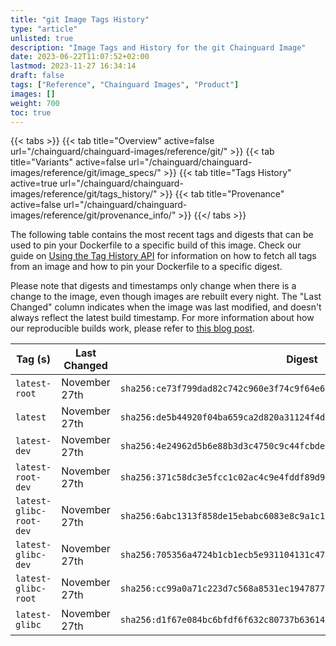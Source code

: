 ```yaml
---
title: "git Image Tags History"
type: "article"
unlisted: true
description: "Image Tags and History for the git Chainguard Image"
date: 2023-06-22T11:07:52+02:00
lastmod: 2023-11-27 16:34:14
draft: false
tags: ["Reference", "Chainguard Images", "Product"]
images: []
weight: 700
toc: true
---
```


{{< tabs >}}
{{< tab title="Overview" active=false url="/chainguard/chainguard-images/reference/git/" >}}
{{< tab title="Variants" active=false url="/chainguard/chainguard-images/reference/git/image_specs/" >}}
{{< tab title="Tags History" active=true url="/chainguard/chainguard-images/reference/git/tags_history/" >}}
{{< tab title="Provenance" active=false url="/chainguard/chainguard-images/reference/git/provenance_info/" >}}
{{</ tabs >}}

The following table contains the most recent tags and digests that can be used to pin your Dockerfile to a specific build of this image. Check our guide on [Using the Tag History API](/chainguard/chainguard-images/using-the-tag-history-api/) for information on how to fetch all tags from an image and how to pin your Dockerfile to a specific digest.

Please note that digests and timestamps only change when there is a change to the image, even though images are rebuilt every night. The "Last Changed" column indicates when the image was last modified, and doesn't always reflect the latest build timestamp. For more information about how our reproducible builds work, please refer to [this blog post](https://www.chainguard.dev/unchained/reproducing-chainguards-reproducible-image-builds).

| Tag (s)                  | Last Changed  | Digest                                                                    |
|--------------------------|---------------|---------------------------------------------------------------------------|
|  `latest-root`           | November 27th | `sha256:ce73f799dad82c742c960e3f74c9f64e67f8b14efdfdcc45cc1e56868a06add0` |
|  `latest`                | November 27th | `sha256:de5b44920f04ba659ca2d820a31124f4d928b6f221587fb3b6bf441a1704072a` |
|  `latest-dev`            | November 27th | `sha256:4e24962d5b6e88b3d3c4750c9c44fcbde21129447eefdcebd1e8e5dad60f0586` |
|  `latest-root-dev`       | November 27th | `sha256:371c58dc3e5fcc1c02ac4c9e4fddf89d90ff3768102b58e1d5ebd1157afa9e97` |
|  `latest-glibc-root-dev` | November 27th | `sha256:6abc1313f858de15ebabc6083e8c9a1c1ce030dab8e8f1dbeba5935a559690b2` |
|  `latest-glibc-dev`      | November 27th | `sha256:705356a4724b1cb1ecb5e931104131c47106ab8dd90e06f690ef3cf37fa8191d` |
|  `latest-glibc-root`     | November 27th | `sha256:cc99a0a71c223d7c568a8531ec194787769390b4df0d45f1fcdba7d91b7a03eb` |
|  `latest-glibc`          | November 27th | `sha256:d1f67e084bc6bfdf6f632c80737b63614116f2ff4644524dc93d26ecb839cdb8` |

